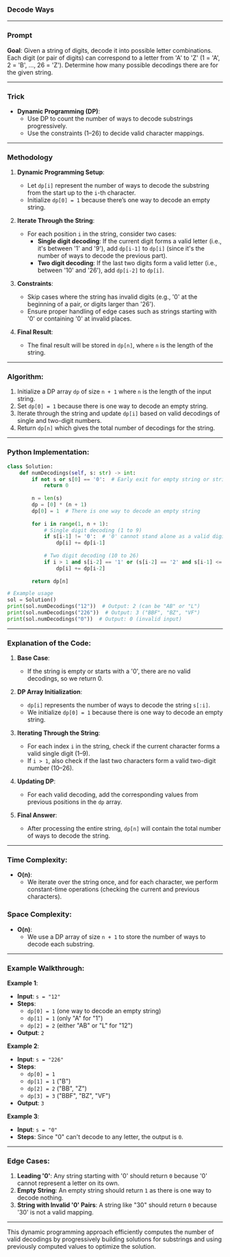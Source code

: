 ### **Decode Ways**

---

### **Prompt**  
**Goal**: Given a string of digits, decode it into possible letter combinations. Each digit (or pair of digits) can correspond to a letter from 'A' to 'Z' (1 = 'A', 2 = 'B', ..., 26 = 'Z'). Determine how many possible decodings there are for the given string.

---

### **Trick**  
- **Dynamic Programming (DP)**:  
  - Use DP to count the number of ways to decode substrings progressively.
  - Use the constraints (1–26) to decide valid character mappings.

---

### **Methodology**  
1. **Dynamic Programming Setup**:
   - Let `dp[i]` represent the number of ways to decode the substring from the start up to the `i`-th character.
   - Initialize `dp[0] = 1` because there’s one way to decode an empty string.
   
2. **Iterate Through the String**:
   - For each position `i` in the string, consider two cases:
     - **Single digit decoding**: If the current digit forms a valid letter (i.e., it's between '1' and '9'), add `dp[i-1]` to `dp[i]` (since it's the number of ways to decode the previous part).
     - **Two digit decoding**: If the last two digits form a valid letter (i.e., between '10' and '26'), add `dp[i-2]` to `dp[i]`.
   
3. **Constraints**:
   - Skip cases where the string has invalid digits (e.g., '0' at the beginning of a pair, or digits larger than '26').
   - Ensure proper handling of edge cases such as strings starting with '0' or containing '0' at invalid places.

4. **Final Result**:
   - The final result will be stored in `dp[n]`, where `n` is the length of the string.

---

### **Algorithm**:

1. Initialize a DP array `dp` of size `n + 1` where `n` is the length of the input string.
2. Set `dp[0] = 1` because there is one way to decode an empty string.
3. Iterate through the string and update `dp[i]` based on valid decodings of single and two-digit numbers.
4. Return `dp[n]` which gives the total number of decodings for the string.

---

### **Python Implementation**:

```python
class Solution:
    def numDecodings(self, s: str) -> int:
        if not s or s[0] == '0':  # Early exit for empty string or strings starting with '0'
            return 0
        
        n = len(s)
        dp = [0] * (n + 1)
        dp[0] = 1  # There is one way to decode an empty string
        
        for i in range(1, n + 1):
            # Single digit decoding (1 to 9)
            if s[i-1] != '0':  # '0' cannot stand alone as a valid digit
                dp[i] += dp[i-1]
            
            # Two digit decoding (10 to 26)
            if i > 1 and s[i-2] == '1' or (s[i-2] == '2' and s[i-1] <= '6'):
                dp[i] += dp[i-2]
        
        return dp[n]

# Example usage
sol = Solution()
print(sol.numDecodings("12"))  # Output: 2 (can be "AB" or "L")
print(sol.numDecodings("226"))  # Output: 3 ("BBF", "BZ", "VF")
print(sol.numDecodings("0"))  # Output: 0 (invalid input)
```

---

### **Explanation of the Code**:

1. **Base Case**:
   - If the string is empty or starts with a '0', there are no valid decodings, so we return 0.

2. **DP Array Initialization**:
   - `dp[i]` represents the number of ways to decode the string `s[:i]`.
   - We initialize `dp[0] = 1` because there is one way to decode an empty string.

3. **Iterating Through the String**:
   - For each index `i` in the string, check if the current character forms a valid single digit (1–9).
   - If `i > 1`, also check if the last two characters form a valid two-digit number (10–26).
   
4. **Updating DP**:
   - For each valid decoding, add the corresponding values from previous positions in the `dp` array.
   
5. **Final Answer**:
   - After processing the entire string, `dp[n]` will contain the total number of ways to decode the string.

---

### **Time Complexity**:
- **O(n)**:  
  - We iterate over the string once, and for each character, we perform constant-time operations (checking the current and previous characters).

### **Space Complexity**:
- **O(n)**:  
  - We use a DP array of size `n + 1` to store the number of ways to decode each substring.

---

### **Example Walkthrough**:

**Example 1**:
- **Input**: `s = "12"`
- **Steps**:
  - `dp[0] = 1` (one way to decode an empty string)
  - `dp[1] = 1` (only "A" for "1")
  - `dp[2] = 2` (either "AB" or "L" for "12")
- **Output**: `2`

**Example 2**:
- **Input**: `s = "226"`
- **Steps**:
  - `dp[0] = 1`
  - `dp[1] = 1` ("B")
  - `dp[2] = 2` ("BB", "Z")
  - `dp[3] = 3` ("BBF", "BZ", "VF")
- **Output**: `3`

**Example 3**:
- **Input**: `s = "0"`
- **Steps**: Since "0" can't decode to any letter, the output is `0`.

---

### **Edge Cases**:
1. **Leading '0'**: Any string starting with '0' should return `0` because '0' cannot represent a letter on its own.
2. **Empty String**: An empty string should return `1` as there is one way to decode nothing.
3. **String with Invalid '0' Pairs**: A string like "30" should return `0` because '30' is not a valid mapping.

---

This dynamic programming approach efficiently computes the number of valid decodings by progressively building solutions for substrings and using previously computed values to optimize the solution.